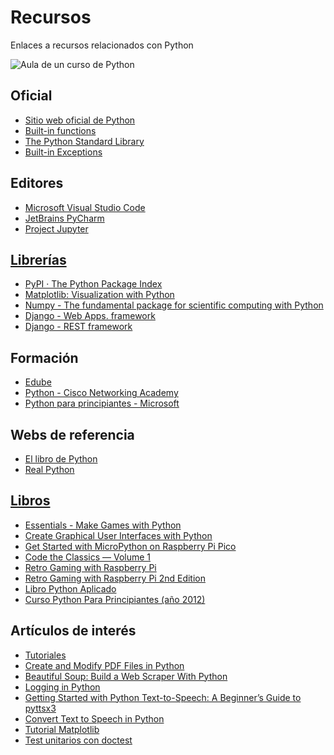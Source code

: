 # Recursos
 Enlaces a recursos relacionados con Python
 
![Aula de un curso de Python](https://fpaniaguapython.github.io/recursos/python-image.webp)
## Oficial
<ul>
<li><a href='https://www.python.org/'>Sitio web oficial de Python</a></li>
<li><a href='https://docs.python.org/3/library/functions.html'>Built-in functions</a></li>
<li><a href='https://docs.python.org/3/library/index.html'>The Python Standard Library</a></li>
<li><a href='https://docs.python.org/3/library/exceptions.html'>Built-in Exceptions</a></li>
</ul>

## Editores
<ul>
<li><a href='https://code.visualstudio.com/'>Microsoft Visual Studio Code</a></li>
<li><a href='https://www.jetbrains.com/es-es/pycharm/'>JetBrains PyCharm</a></li>
<li><a href='https://jupyter.org/'>Project Jupyter</li>
</ul>

## Librerías
<ul>
<li><a href='https://pypi.org/' target='_blank'>PyPI · The Python Package Index</a></li>
<li><a href='https://matplotlib.org/' target='_blank'>Matplotlib: Visualization with Python</a></li>
<li><a href='https://numpy.org/' target='_blank'>Numpy - The fundamental package for scientific computing with Python</a></li>
<li><a href='https://www.djangoproject.com/' target='_blank'>Django - Web Apps. framework</a></li>
<li><a href='https://www.django-rest-framework.org/' target='_blank'>Django - REST framework</a></li>
</ul>

## Formación
<ul>
<li><a href='https://edube.org/' target='_blank'>Edube</a></li>
<li><a href='https://www.netacad.com/learning-collections/python?courseLang=en-US' target='_blank'>Python - Cisco Networking Academy</a></li>
<li><a href='https://learn.microsoft.com/es-es/shows/intro-to-python-development/' target='_blank'>Python para principiantes - Microsoft</a></li>
</ul>

## Webs de referencia
<ul>
<li><a href='https://ellibrodepython.com/' target='_blank'>El libro de Python</a></li>
<li><a href='https://realpython.com/'>Real Python</li>
</ul>

## Libros
<ul>
 <li><a href='https://magpi.raspberrypi.com/books/essentials-games-vol1'>Essentials - Make Games with Python</a></li>
 <li><a href='https://magpi.raspberrypi.com/books/create-guis'>Create Graphical User Interfaces with Python</a></li>
 <li><a href='https://magpi.raspberrypi.com/books/micropython-pico'>Get Started with MicroPython on Raspberry Pi Pico</a></li>
 <li><a href='https://magpi.raspberrypi.com/books/code-the-classics1'>Code the Classics — Volume 1</a></li>
 <li><a href='https://magpi.raspberrypi.com/books/retro-gaming'>Retro Gaming with Raspberry Pi</a></li>
 <li><a href='https://magpi.raspberrypi.com/books/retro-gaming-raspberry-pi-2nd-edition'>Retro Gaming with Raspberry Pi 2nd Edition</a></li>
 <li><a href='https://pythonaplicado.com/'>Libro Python Aplicado</a></li>
 <li><a href='https://archive.org/details/2012CursoPythonParaPrincipiantes'>Curso Python Para Principiantes (año 2012)</a></li>
</ul>

## Artículos de interés
<ul>
 <li><a href='https://realpython.com/tutorials/tools/'>Tutoriales</a></li>
 <li><a href='https://realpython.com/creating-modifying-pdf/'>Create and Modify PDF Files in Python</li>
 <li><a href='https://realpython.com/beautiful-soup-web-scraper-python/'>Beautiful Soup: Build a Web Scraper With Python</a></li>
 <li><a href='https://realpython.com/python-logging/'>Logging in Python</a></li>
 <li><a href='https://srivastavayushmaan1347.medium.com/getting-started-with-python-text-to-speech-a-beginners-guide-to-pyttsx3-a105f130c420'>Getting Started with Python Text-to-Speech: A Beginner’s Guide to pyttsx3</a></li>
 <li><a href='https://www.geeksforgeeks.org/convert-text-speech-python/'>Convert Text to Speech in Python</a></li>
 <li><a href='https://www.datacamp.com/tutorial/matplotlib-tutorial-python'>Tutorial Matplotlib</a></li>
 <li><a href='https://www.maestrosdelweb.com/guia-python-testeando-codigo-doctest-comentarios/'>Test unitarios con doctest</a></li>
</ul>
 
